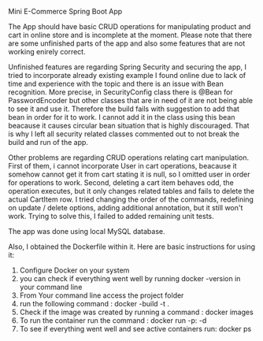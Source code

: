 Mini E-Commerce Spring Boot App

The App should have basic CRUD operations for manipulating product and cart in online store and is incomplete at the moment.
Please note that there are some unfinished parts of the app and also some features that are not working enirely correct.

Unfinished features are regarding Spring Security and securing the app, I tried to incorporate already existing example I found online due to lack of time and experience with the topic and there is an issue with Bean recognition.
More precise, in SecurityConfig class there is @Bean for PasswordEncoder but other classes that are in need of it are not being able to see it and use it. Therefore the build fails with suggestion to add that bean in order for it to work.
I cannot add it in the class using this bean beacause it causes circular bean situation that is highly discouraged. That is why I left all security related classes commented out to not break the build and run of the app.

Other problems are regarding CRUD operations relating cart manipulation. First of them, i cannot incorporate User in cart operations, beacause it somehow cannot get it from cart stating it is null, so I omitted user in order for operations to work.
Second, deleting a cart item behaves odd, the operation executes, but it only changes related tables and fails to delete the actual CartItem row. I tried changing the order of the commands, redefining on update / delete options, adding additional annotation, but it still won't work.
Trying to solve this, I failed to added remaining unit tests.

The app was done using local MySQL database.

Also, I obtained the Dockerfile within it. 
Here are basic instructions for using it:

1. Configure Docker on your system
2. you can check if everything went well by running  docker -version in your command line 
3. From Your command line access the project folder
4. run the following command : docker -build -t <desiredNameOfTheImage> .
5. Check if the image was created by running a command : docker images
6. To run the container run the command : docker run -p<portForTheAppToRunOn>:<exposedPortInDockerfile> -d <nameOfTheImage>
7. To see if everything went well and see active containers run: docker ps

